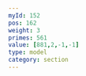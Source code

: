 ```yaml
---
myId: 152
pos: 162
weight: 3
primes: 561
value: [881,2,-1,-1]
type: model
category: section
---
```

